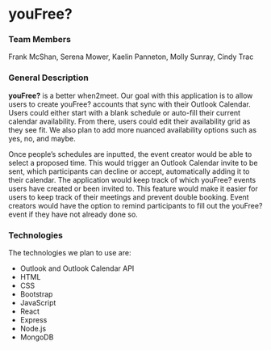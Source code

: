 # youFree? 


### Team Members
Frank McShan, Serena Mower, Kaelin Panneton, Molly Sunray, Cindy Trac

### General Description
**youFree?** is a better when2meet. Our goal with this application is to allow users to create youFree? accounts that sync with their Outlook Calendar. Users could either start with a blank schedule or auto-fill their current calendar availability. From there, users could edit their availability grid as they see fit. We also plan to add more nuanced availability options such as yes, no, and maybe.

Once people’s schedules are inputted, the event creator would be able to select a proposed time. This would trigger an Outlook Calendar invite to be sent, which participants can decline or accept, automatically adding it to their calendar. The application would keep track of which youFree? events users have created or been invited to. This feature would make it easier for users to keep track of their meetings and prevent double booking. Event creators would have the option to remind participants to fill out the youFree? event if they have not already done so.

### Technologies
The technologies we plan to use are:
- Outlook and Outlook Calendar API
- HTML
- CSS
- Bootstrap
- JavaScript
- React
- Express
- Node.js
- MongoDB
